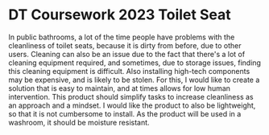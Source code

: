 # DT Coursework 2023 Toilet Seat
 In public bathrooms, a lot of the time people have problems with the cleanliness of toilet seats, because it is dirty from before, due to other users. Cleaning can also be an issue due to the fact that there's a lot of cleaning equipment required, and sometimes, due to storage issues, finding this cleaning equipment is difficult. Also installing high-tech components may be expensive, and is likely to be stolen. For this, I would like to create a solution that is easy to maintain, and at times allows for low human intervention. This product should simplify tasks to increase cleanliness as an approach and a mindset. I would like the product to also be lightweight, so that it is not cumbersome to install. As the product will be used in a washroom, it should be moisture resistant. 

